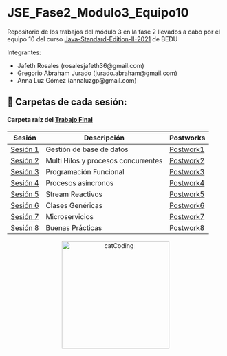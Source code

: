 # JSE_Fase2_Modulo3_Equipo10

Repositorio de los trabajos del módulo 3 en la fase 2 llevados a cabo por el equipo 10 del curso  [Java-Standard-Edition-II-2021](https://github.com/beduExpert/Java-Standard-Edition-II-2021) de BEDU

Integrantes:
<ul>
  <li>Jafeth Rosales           (rosalesjafeth36@gmail.com)</li>
  <li>Gregorio Abraham Jurado  (jurado.abraham@gmail.com) </li>
  <li> Anna Luz Gómez           (annaluzgp@gmail.com)</li>
</ul>


## :bookmark_tabs: Carpetas de cada sesión:

#### Carpeta raíz del [Trabajo Final](./TrabajoFinal)

<div align="center">

| Sesión                | Descripción                                                       | Postworks         |
|-----------------------|-------------------------------------------------------------------|------------------|
| [Sesión 1](./Sesion1) | Gestión de base de datos| [Postwork1](./TrabajoFinal/src/main/java/org/bedu/postwork/javase2project/model)          |
| [Sesión 2](./Sesion2) | Multi Hilos y procesos concurrentes | [Postwork2](./TrabajoFinal/src/main/java/org/bedu/postwork/javase2project/multithreading) |
| [Sesión 3](./Sesion3) | Programación Funcional | [Postwork3](./TrabajoFinal/src/main/java/org/bedu/postwork/javase2project/tools)          |
| [Sesión 4](./Sesion4) | Procesos asíncronos | [Postwork4](./TrabajoFinal/src/main/java/org/bedu/postwork/javase2project/async)          |
| [Sesión 5](./Sesion5) |Stream Reactivos | [Postwork5](./TrabajoFinal/src/main/java/org/bedu/postwork/javase2project/reactive)       |
| [Sesión 6](./Sesion6) |Clases Genéricas | [Postwork6](./TrabajoFinal/src/main/java/org/bedu/postwork/javase2project/tools)          |
| [Sesión 7](./Sesion7) |Microservicios | [Postwork7](./Sesión7/work/Postwork)                                                      |
| [Sesión 8](./Sesion8) |Buenas Prácticas | [Postwork8](./TrabajoFinal/src/main/java/org/bedu/postwork/javase2project/)               |
</div>

<p align="center">
<img align="center" src="https://media.tenor.com/y4Ie8h0H-TwAAAAC/cat-typing.gif" alt="catCoding" width="250"/>
</p>
